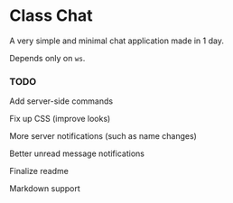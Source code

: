 # Class Chat

A very simple and minimal chat application made in 1 day.

Depends only on `ws`.

### TODO

Add server-side commands

Fix up CSS (improve looks)

More server notifications (such as name changes)

Better unread message notifications

Finalize readme

Markdown support